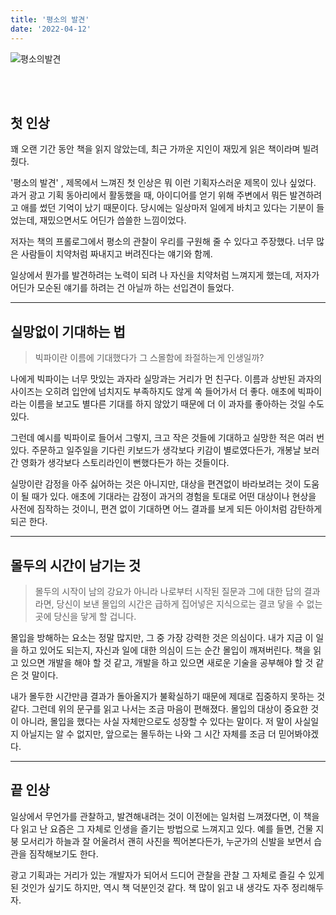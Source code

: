 ```yaml
---
title: '평소의 발견'
date: '2022-04-12'
---
```


![평소의발견](http://image.yes24.com/goods/77088791/XL)

<br/>
<br/>

## 첫 인상

꽤 오랜 기간 동안 책을 읽지 않았는데, 최근 가까운 지인이 재밌게 읽은 책이라며 빌려줬다.

'평소의 발견' , 제목에서 느껴진 첫 인상은 뭐 이런 기획자스러운 제목이 있나 싶었다.
과거 광고 기획 동아리에서 활동했을 때, 아이디어를 얻기 위해 주변에서 뭐든 발견하려고 애를 썼던 기억이 났기 때문이다.
당시에는 일상마저 일에게 바치고 있다는 기분이 들었는데, 재밌으면서도 어딘가 씁쓸한 느낌이었다.

저자는 책의 프롤로그에서 평소의 관찰이 우리를 구원해 줄 수 있다고 주장했다. 너무 많은 사람들이 치약처럼 짜내지고 버려진다는 얘기와 함께.

일상에서 뭔가를 발견하려는 노력이 되려 나 자신을 치약처럼 느껴지게 했는데, 저자가 어딘가 모순된 얘기를 하려는 건 아닐까 하는 선입견이 들었다.

---

## 실망없이 기대하는 법

> 빅파이란 이름에 기대했다가 그 스몰함에 좌절하는게 인생일까?

나에게 빅파이는 너무 맛있는 과자라 실망과는 거리가 먼 친구다.
이름과 상반된 과자의 사이즈는 오히려 입안에 넘치지도 부족하지도 않게 쏙 들어가서 더 좋다.
애초에 빅파이라는 이름을 보고도 별다른 기대를 하지 않았기 때문에 더 이 과자를 좋아하는 것일 수도 있다.

그런데 예시를 빅파이로 들어서 그렇지, 크고 작은 것들에 기대하고 실망한 적은 여러 번 있다.
주문하고 일주일을 기다린 키보드가 생각보다 키감이 별로였다든가, 개봉날 보러 간 영화가 생각보다 스토리라인이 뻔했다든가 하는 것들이다.

실망이란 감정을 아주 싫어하는 것은 아니지만, 대상을 편견없이 바라보려는 것이 도움이 될 때가 있다. 애초에 기대라는 감정이 과거의 경험을 토대로 어떤 대상이나 현상을 사전에 짐작하는 것이니, 편견 없이 기대하면 어느 결과를 보게 되든 아이처럼 감탄하게 되곤 한다.

---

## 몰두의 시간이 남기는 것

> 몰두의 시작이 남의 강요가 아니라 나로부터 시작된 질문과 그에 대한 답의 결과라면, 당신이 보낸 몰입의 시간은 급하게 집어넣은 지식으로는 결코 닿을 수 없는 곳에 당신을 닿게 할 겁니다.

몰입을 방해하는 요소는 정말 많지만, 그 중 가장 강력한 것은 의심이다.
내가 지금 이 일을 하고 있어도 되는지, 자신과 일에 대한 의심이 드는 순간 몰입이 깨져버린다.
책을 읽고 있으면 개발을 해야 할 것 같고, 개발을 하고 있으면 새로운 기술을 공부해야 할 것 같은 것 말이다.

내가 몰두한 시간만큼 결과가 돌아올지가 불확실하기 때문에 제대로 집중하지 못하는 것 같다.
그런데 위의 문구를 읽고 나서는 조금 마음이 편해졌다.
몰입의 대상이 중요한 것이 아니라, 몰입을 했다는 사실 자체만으로도 성장할 수 있다는 말이다.
저 말이 사실일지 아닐지는 알 수 없지만,
앞으로는 몰두하는 나와 그 시간 자체를 조금 더 믿어봐야겠다.

---

## 끝 인상

일상에서 무언가를 관찰하고, 발견해내려는 것이 이전에는 일처럼 느껴졌다면, 이 책을 다 읽고 난 요즘은
그 자체로 인생을 즐기는 방법으로 느껴지고 있다.
예를 들면, 건물 지붕 모서리가 하늘과 잘 어울려서 괜히 사진을 찍어본다든가, 누군가의 신발을 보면서 습관을 짐작해보기도 한다.

광고 기획과는 거리가 있는 개발자가 되어서 드디어 관찰을 관찰 그 자체로 즐길 수 있게 된 것인가 싶기도 하지만,
역시 책 덕분인것 같다. 책 많이 읽고 내 생각도 자주 정리해두자.
